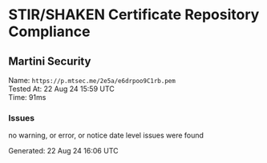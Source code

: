 # STIR/SHAKEN Certificate Repository Compliance

## Martini Security

Name: `https://p.mtsec.me/2e5a/e6drpoo9C1rb.pem`\
Tested At: 22 Aug 24 15:59 UTC\
Time: 91ms

### Issues

no warning, or error, or notice date level issues were found

Generated: 22 Aug 24 16:06 UTC